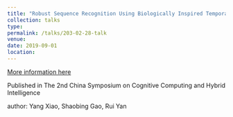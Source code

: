 ```yaml
---
title: "Robust Sequence Recognition Using Biologically Inspired Temporal Learning Mechanisms"
collection: talks
type: 
permalink: /talks/203-02-28-talk
venue: 
date: 2019-09-01
location: 
---
```


[More information here](https://ieeexplore.ieee.org/stamp/stamp.jsp?tp=&arnumber=8901946)

Published in The 2nd China Symposium on Cognitive Computing and Hybrid Intelligence

author: Yang Xiao, Shaobing Gao, Rui Yan